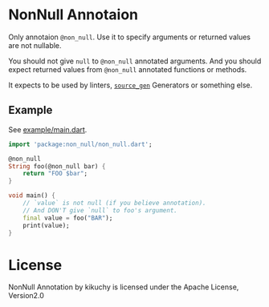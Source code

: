 # NonNull Annotaion

Only annotaion `@non_null`.
Use it to specify arguments or returned values are not nullable.

You should not give `null` to `@non_null` annotated arguments.
And you should expect returned values from `@non_null` annotated functions or methods.

It expects to be used by linters, [`source_gen`](https://pub.dartlang.org/packages/source_gen) Generators or something else.

## Example

See [example/main.dart](example/main.dart).

```dart
import 'package:non_null/non_null.dart';

@non_null
String foo(@non_null bar) {
    return "FOO $bar";
}

void main() {
    // `value` is not null (if you believe annotation).
    // And DON'T give `null` to foo's argument.
    final value = foo("BAR");
    print(value);
}
```
# License

NonNull Annotation by kikuchy is licensed under the Apache License, Version2.0
